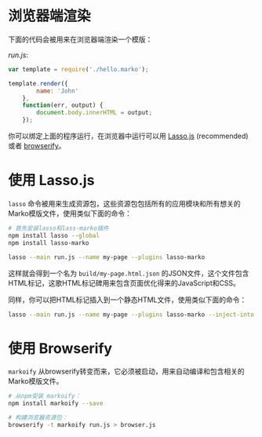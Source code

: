 浏览器端渲染
======================

下面的代码会被用来在浏览器端渲染一个模版：

_run.js_:
```javascript
var template = require('./hello.marko');

template.render({
        name: 'John'
    },
    function(err, output) {
        document.body.innerHTML = output;
    });
```

你可以绑定上面的程序运行，在浏览器中运行可以用 [Lasso.js](https://github.com/lasso-js/lasso) (recommended) 或者 [browserify](https://github.com/substack/node-browserify)。



# 使用 Lasso.js

`lasso` 命令被用来生成资源包，这些资源包包括所有的应用模块和所有想关的Marko模版文件，使用类似下面的命令：

```bash
# 首先安装lasso和lass-marko插件
npm install lasso --global
npm install lasso-marko

lasso --main run.js --name my-page --plugins lasso-marko
```

这样就会得到一个名为 `build/my-page.html.json` 的JSON文件，这个文件包含HTML标记，这歌HTML标记碑用来包含页面优化得来的JavaScript和CSS。

同样，你可以把HTML标记插入到一个静态HTML文件，使用类似下面的命令：

```bash
lasso --main run.js --name my-page --plugins lasso-marko --inject-into my-page.html
```


# 使用 Browserify

`markoify` 从browserify转变而来，它必须被启动，用来自动编译和包含相关的Marko模版文件。

```bash
# 从npm安装 markoify：
npm install markoify --save

# 构建浏览器资源包：
browserify -t markoify run.js > browser.js
```